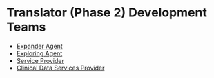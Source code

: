 # Translator (Phase 2) Development Teams

- [Expander Agent](expander-agent.md)
- [Exploring Agent](exploring-agent.md)
- [Service Provider](service-provider.md)
- [Clinical Data Services Provider](clinical-data.md)
